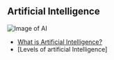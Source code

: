 ## Artificial Intelligence

![Image of AI](https://www.draglet.com/wp-content/uploads/2018/12/ai-blockchain.jpg)

- [What is Artificial Intelligence?](start.md)
- [Levels of artificial Intelligence]
